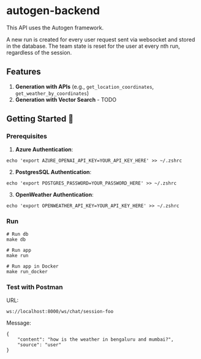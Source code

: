 # autogen-backend

This API uses the Autogen framework.

A new run is created for every user request sent via websocket and stored in the database. The team state is reset for the user at every nth run, regardless of the session. 

## Features

1. **Generation with APIs** (e.g., `get_location_coordinates`, `get_weather_by_coordinates`)
2. **Generation with Vector Search** - TODO

## Getting Started 🚀

### Prerequisites

1. **Azure Authentication**:

```
echo 'export AZURE_OPENAI_API_KEY=YOUR_API_KEY_HERE' >> ~/.zshrc
```

2. **PostgresSQL Authentication**:

```
echo 'export POSTGRES_PASSWORD=YOUR_PASSWORD_HERE' >> ~/.zshrc
```

3. **OpenWeather Authentication**:

```
echo 'export OPENWEATHER_API_KEY=YOUR_API_KEY_HERE' >> ~/.zshrc
```

### Run

```
# Run db
make db

# Run app
make run

# Run app in Docker
make run_docker

```

### Test with Postman

URL:

```
ws://localhost:8000/ws/chat/session-foo
```

Message:

```
{
    "content": "how is the weather in bengaluru and mumbai?",
    "source": "user"
}

```
